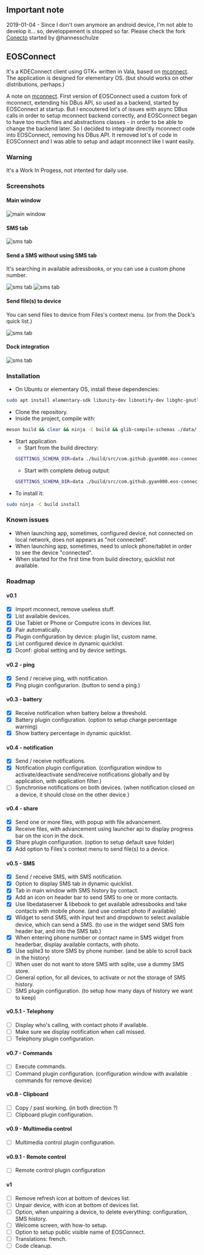 ## Important note

2019-01-04 - Since I don't own anymore an android device, I'm not able to develop it... so, developpement is stopped so far.
Please check the fork [Conecto](https://github.com/hannesschulze/conecto/tree/master) started by @hannesschulze


## EOSConnect

It's a KDEConnect client using GTK+ written in Vala, based on [mconnect](https://github.com/kevinselvaprasanna/mconnect).
The application is designed for elementary OS. (but should works on other distributions, perhaps.)

A note on [mconnect](https://github.com/kevinselvaprasanna/mconnect). First version of EOSConnect used a custom fork of mconnect, extending his DBus API, so used as a backend, started by EOSConnect at startup. But I encoutered lot's of issues with async DBus calls in order to setup mconnect backend correctly, and EOSConnect began to have too much files and abstractions classes - in order to be able to change the backend later. So I decided to integrate directly mconnect code into EOSConnect, removing his DBus API. It removed lot's of code in EOSConnect and I was able to setup and adapt mconnect like I want easily.

### Warning

It's a Work In Progess, not intented for daily use.

### Screenshots
#### Main window
![main window](https://raw.githubusercontent.com/gyan000/EOSConnect/master/screenshots/devices.png "Main window")

#### SMS tab
![sms tab](https://raw.githubusercontent.com/gyan000/EOSConnect/master/screenshots/sms.png "SMS tab")

#### Send a SMS without using SMS tab

It's searching in available adressbooks, or you can use a custom phone number.

![sms tab](https://raw.githubusercontent.com/gyan000/EOSConnect/master/screenshots/quick_send_sms.png "Send SMS 1")
![sms tab](https://raw.githubusercontent.com/gyan000/EOSConnect/master/screenshots/quick_send_sms2.png "Send SMS 2")

#### Send file(s) to device

You can send files to device from Files's context menu. (or from the Dock's quick list.)

![sms tab](https://raw.githubusercontent.com/gyan000/EOSConnect/master/screenshots/send_file_from_files.png "Send file(s)")

#### Dock integration
![sms tab](https://raw.githubusercontent.com/gyan000/EOSConnect/master/screenshots/dock_integration.png "Dock integration")


### Installation
* On Ubuntu or elementary OS, install these dependencies:
```bash
sudo apt install elementary-sdk libunity-dev libnotify-dev libghc-gnutls-dev libsqlite3-dev libedataserver1.2-dev libebook1.2-dev -y
```
* Clone the repository.
* Inside the project, compile with:
```bash
meson build && clear && ninja -C build && glib-compile-schemas ./data/
```
* Start application
  * Start from the build directory:
  ```bash
  GSETTINGS_SCHEMA_DIR=data ./build/src/com.github.gyan000.eos-connect 
  ```
  * Start with complete debug output:
  ```bash
  GSETTINGS_SCHEMA_DIR=data ./build/src/com.github.gyan000.eos-connect -d
  ```
* To install it:
```bash
sudo ninja -C build install
  ```

### Known issues
* When launching app, sometimes, configured device, not connected on local network, does not appears as "not connected".
* When launching app, sometimes, need to unlock phone/tablet in order to see the device "connected".
* When started for the first time from build directory, quicklist not available.

### Roadmap
#### v0.1
- [x] Import mconnect, remove useless stuff.
- [x] List available devices.
- [x] Use Tablet or Phone or Computre icons in devices list.
- [x] Pair automatically.
- [x] Plugin configuration by device: plugin list, custom name.
- [x] List configured device in dynamic quicklist.
- [x] Dconf: global setting and by device settings.

#### v0.2 - ping
- [x] Send / receive ping, with notification.
- [x] Ping plugin configurarion. (button to send a ping.)

#### v0.3 - battery
- [x] Receive notification when battery below a threshold.
- [x] Battery plugin configuration. (option to setup charge percentage warning)
- [x] Show battery percentage in dynamic quicklist.

#### v0.4 - notification
- [x] Send / receive notifications.
- [x] Notification plugin configuration. (configuration window to activate/deactivate send/receive notifications globally and by application, with application filter.)
- [ ] Synchronise notifications on both devices. (when notification closed on a device, it should close on the other device.)

#### v0.4 - share
- [x] Send one or more files, with popup with file advancement.
- [x] Receive files, with advancement using launcher api to display progress bar on the icon in the dock.
- [x] Share plugin configuration. (option to setup default save folder)
- [x] Add option to Files's context menu to send file(s) to a device.

#### v0.5 - SMS
- [x] Send / receive SMS, with SMS notification.
- [x] Option to display SMS tab in dynamic quicklist.
- [x] Tab in main window with SMS history by contact. 
- [x] Add an icon on header bar to send SMS to one or more contacts. 
- [x] Use libedataserver & libebook to get available adressbooks and take contacts with mobile phone. (and use contact photo if available)
- [x] Widget to send SMS, with input text and dropdown to select available device, which can send a SMS. (to use in the widget send SMS fom header bar, and into the SMS tab.)
- [x] When entering phone number or contact name in SMS widget from headerbar, display available contacts, with photo.
- [x] Use sqlite3 to store SMS by phone number. (and be able to scroll back in the history)
- [ ] When user do not want to store SMS with sqlite, use a dummy SMS store.
- [ ] General option, for all devices, to activate or not the storage of SMS history.
- [ ] SMS plugin configuration. (to setup how many days of history we want to keep)

#### v0.5.1 - Telephony
- [ ] Display who's calling, with contact photo if available.
- [ ] Make sure we display notification when call missed.
- [ ] Telephony plugin configuration.

#### v0.7 - Commands
- [ ] Execute commands.
- [ ] Command plugin configuration. (configuration window with available commands for remove device)

#### v0.8 - Clipboard
- [ ] Copy / past working. (in both direction ?)
- [ ] Clipboard plugin configuration. 

#### v0.9 - Multimedia control 
- [ ] Multimedia control plugin configuration.

#### v0.9.1 - Remote control
- [ ] Remote control plugin configuration

#### v1
- [ ] Remove refresh icon at bottom of devices list. 
- [ ] Unpair device, with icon at bottom of devices list.
- [ ] Option, when unpairing a device, to delete everything: configuration, SMS history.
- [ ] Welcome screen, with how-to setup.
- [ ] Option to setup public visible name of EOSConnect.
- [ ] Translations: french.
- [ ] Code cleanup.
